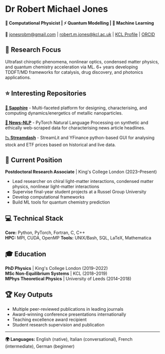 # Dr Robert Michael Jones
**🔬 Computational Physicist | ⚡ Quantum Modelling | 🤖 Machine Learning**

📧 [jonesrobm@gmail.com](mailto:jonesrobm@gmail.com) | [robert.m.jones@kcl.ac.uk](mailto:robert.m.jones@kcl.ac.uk) | [KCL Profile](https://www.kcl.ac.uk/people/robert-jones) | [ORCID](https://orcid.org/0000-0002-5422-3088)

## 🔬 Research Focus
Ultrafast chiroptic phenomena, nonlinear optics, condensed matter physics, and quantum chemistry acceleration via ML. 6+ years developing TDDFT/MD frameworks for catalysis, drug discovery, and photonics applications.

## ⭐ Interesting Repositories

**[🔷 Sapphire](https://github.com/JonesRobM/Sapphire)** - Multi-faceted platform for designing, characterising, and computing dynamics/energetics of metallic nanoparticles.

**[📰 News-NLP](https://github.com/JonesRobM/News-NLP)** - PyTorch Natural Language Processing on synthetic and ethically web-scraped data for characterising news article headlines.

**[📉 Streamdash](https://github.com/JonesRobM/Streamdash)** - StreamLit and YFinance python-based GUI for analysing stock and ETF prices based on historical and live data.

## 💼 Current Position
**Postdoctoral Research Associate** | King's College London (2023–Present)
- Lead researcher on chiral light-matter interactions, condensed matter physics, nonlinear light-matter interactions
- Supervise final-year student projects at a Russel Group University
- Develop computational frameworks
- Build ML tools for quantum chemistry prediction

## 💻 Technical Stack
**Core:** Python, PyTorch, Fortran, C, C++  
**HPC:** MPI, CUDA, OpenMP
**Tools:** UNIX/Bash, SQL, LaTeX, Mathematica

## 🎓 Education
**PhD Physics** | King's College London (2019–2022)  
**MSc Non-Equilibrium Systems** | KCL (2018–2019)  
**MPhys Theoretical Physics** | University of Leeds (2014–2018)

## 🏆 Key Outputs
- Multiple peer-reviewed publications in leading journals
- Award-winning conference presentations internationally  
- Teaching excellence award recipient
- Student research supervision and publication

---
**🌍 Languages:** English (native), Italian (conversational), French (intermediate), German (beginner)
